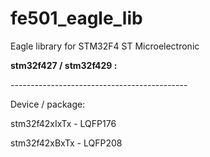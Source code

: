 # fe501_eagle_lib
Eagle library for STM32F4 ST Microelectronic


<B>stm32f427 / stm32f429 :</B><P>
--------------------------------------------<P>
Device / package: <P>
stm32f42xIxTx - LQFP176 <P>
stm32f42xBxTx - LQFP208 <P>
